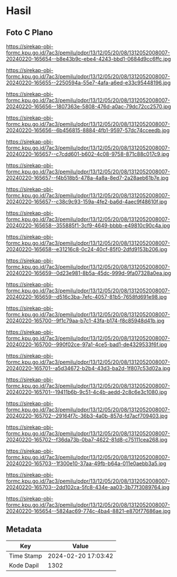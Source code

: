 # Hasil

## Foto C Plano

https://sirekap-obj-formc.kpu.go.id/7ac3/pemilu/pdpr/13/12/05/20/08/1312052008007-20240220-165654--b8e43b9c-ebe4-4243-bbd1-0684d9cc6ffc.jpg

https://sirekap-obj-formc.kpu.go.id/7ac3/pemilu/pdpr/13/12/05/20/08/1312052008007-20240220-165655--2250594a-55e7-4afa-a6ed-e33c95448196.jpg

https://sirekap-obj-formc.kpu.go.id/7ac3/pemilu/pdpr/13/12/05/20/08/1312052008007-20240220-165656--1807363e-5808-476d-a0ac-79dc72cc2570.jpg

https://sirekap-obj-formc.kpu.go.id/7ac3/pemilu/pdpr/13/12/05/20/08/1312052008007-20240220-165656--6b456815-8884-4fb1-9597-57dc74cceedb.jpg

https://sirekap-obj-formc.kpu.go.id/7ac3/pemilu/pdpr/13/12/05/20/08/1312052008007-20240220-165657--c7cdd601-b602-4c08-9758-871c88c017c9.jpg

https://sirekap-obj-formc.kpu.go.id/7ac3/pemilu/pdpr/13/12/05/20/08/1312052008007-20240220-165657--f4b518b5-478a-4a8a-8ed7-2a28aeb61b7e.jpg

https://sirekap-obj-formc.kpu.go.id/7ac3/pemilu/pdpr/13/12/05/20/08/1312052008007-20240220-165657--c38c9c93-159a-4fe2-ba6d-4aec9f48610f.jpg

https://sirekap-obj-formc.kpu.go.id/7ac3/pemilu/pdpr/13/12/05/20/08/1312052008007-20240220-165658--355885f1-3cf9-4649-bbbb-e49810c90c4a.jpg

https://sirekap-obj-formc.kpu.go.id/7ac3/pemilu/pdpr/13/12/05/20/08/1312052008007-20240220-165658--e31216c8-0c24-40cf-85f0-2dfd9153b206.jpg

https://sirekap-obj-formc.kpu.go.id/7ac3/pemilu/pdpr/13/12/05/20/08/1312052008007-20240220-165659--0d23e981-8b5a-45dc-999d-9fa07328a0ea.jpg

https://sirekap-obj-formc.kpu.go.id/7ac3/pemilu/pdpr/13/12/05/20/08/1312052008007-20240220-165659--d516c3ba-7efc-4057-81b5-7658fd691e98.jpg

https://sirekap-obj-formc.kpu.go.id/7ac3/pemilu/pdpr/13/12/05/20/08/1312052008007-20240220-165700--9f1c79aa-b7c1-43fa-b174-f8c85948d41b.jpg

https://sirekap-obj-formc.kpu.go.id/7ac3/pemilu/pdpr/13/12/05/20/08/1312052008007-20240220-165700--990f02ce-97a1-4ce5-bad1-de4329533f6f.jpg

https://sirekap-obj-formc.kpu.go.id/7ac3/pemilu/pdpr/13/12/05/20/08/1312052008007-20240220-165701--a5d34672-b2b4-43d3-ba2d-1f807c53d02a.jpg

https://sirekap-obj-formc.kpu.go.id/7ac3/pemilu/pdpr/13/12/05/20/08/1312052008007-20240220-165701--19411b6b-9c51-4c4b-aedd-2c8c6e3c1080.jpg

https://sirekap-obj-formc.kpu.go.id/7ac3/pemilu/pdpr/13/12/05/20/08/1312052008007-20240220-165702--29164f7c-36b3-4a0b-857d-fd7acf709403.jpg

https://sirekap-obj-formc.kpu.go.id/7ac3/pemilu/pdpr/13/12/05/20/08/1312052008007-20240220-165702--f36da73b-0ba7-4622-81d8-c75111cea268.jpg

https://sirekap-obj-formc.kpu.go.id/7ac3/pemilu/pdpr/13/12/05/20/08/1312052008007-20240220-165703--1f300e10-37aa-49fb-b64a-011e0aebb3a5.jpg

https://sirekap-obj-formc.kpu.go.id/7ac3/pemilu/pdpr/13/12/05/20/08/1312052008007-20240220-165703--2dd102ca-5fc8-434e-aa03-3b77f3089764.jpg

https://sirekap-obj-formc.kpu.go.id/7ac3/pemilu/pdpr/13/12/05/20/08/1312052008007-20240220-165654--5824ac69-774c-4ba4-8821-e870f77686ae.jpg


## Metadata

| Key        | Value               |
| ---------- | ------------------- |
| Time Stamp | 2024-02-20 17:03:42 |
| Kode Dapil | 1302                |



